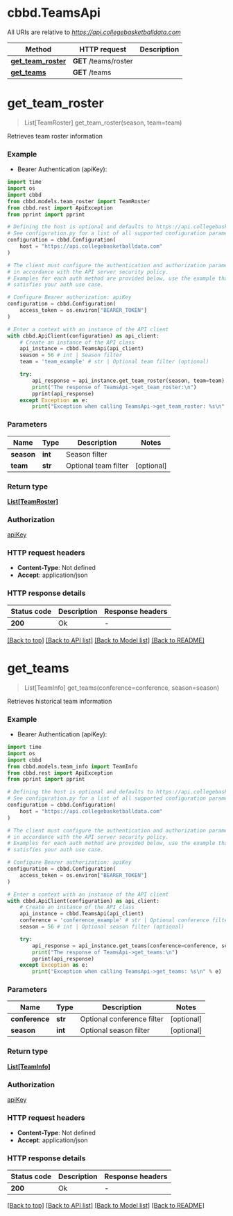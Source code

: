 # cbbd.TeamsApi

All URIs are relative to *https://api.collegebasketballdata.com*

Method | HTTP request | Description
------------- | ------------- | -------------
[**get_team_roster**](TeamsApi.md#get_team_roster) | **GET** /teams/roster | 
[**get_teams**](TeamsApi.md#get_teams) | **GET** /teams | 


# **get_team_roster**
> List[TeamRoster] get_team_roster(season, team=team)



Retrieves team roster information

### Example

* Bearer Authentication (apiKey):
```python
import time
import os
import cbbd
from cbbd.models.team_roster import TeamRoster
from cbbd.rest import ApiException
from pprint import pprint

# Defining the host is optional and defaults to https://api.collegebasketballdata.com
# See configuration.py for a list of all supported configuration parameters.
configuration = cbbd.Configuration(
    host = "https://api.collegebasketballdata.com"
)

# The client must configure the authentication and authorization parameters
# in accordance with the API server security policy.
# Examples for each auth method are provided below, use the example that
# satisfies your auth use case.

# Configure Bearer authorization: apiKey
configuration = cbbd.Configuration(
    access_token = os.environ["BEARER_TOKEN"]
)

# Enter a context with an instance of the API client
with cbbd.ApiClient(configuration) as api_client:
    # Create an instance of the API class
    api_instance = cbbd.TeamsApi(api_client)
    season = 56 # int | Season filter
    team = 'team_example' # str | Optional team filter (optional)

    try:
        api_response = api_instance.get_team_roster(season, team=team)
        print("The response of TeamsApi->get_team_roster:\n")
        pprint(api_response)
    except Exception as e:
        print("Exception when calling TeamsApi->get_team_roster: %s\n" % e)
```



### Parameters

Name | Type | Description  | Notes
------------- | ------------- | ------------- | -------------
 **season** | **int**| Season filter | 
 **team** | **str**| Optional team filter | [optional] 

### Return type

[**List[TeamRoster]**](TeamRoster.md)

### Authorization

[apiKey](../README.md#apiKey)

### HTTP request headers

 - **Content-Type**: Not defined
 - **Accept**: application/json

### HTTP response details
| Status code | Description | Response headers |
|-------------|-------------|------------------|
**200** | Ok |  -  |

[[Back to top]](#) [[Back to API list]](../README.md#documentation-for-api-endpoints) [[Back to Model list]](../README.md#documentation-for-models) [[Back to README]](../README.md)

# **get_teams**
> List[TeamInfo] get_teams(conference=conference, season=season)



Retrieves historical team information

### Example

* Bearer Authentication (apiKey):
```python
import time
import os
import cbbd
from cbbd.models.team_info import TeamInfo
from cbbd.rest import ApiException
from pprint import pprint

# Defining the host is optional and defaults to https://api.collegebasketballdata.com
# See configuration.py for a list of all supported configuration parameters.
configuration = cbbd.Configuration(
    host = "https://api.collegebasketballdata.com"
)

# The client must configure the authentication and authorization parameters
# in accordance with the API server security policy.
# Examples for each auth method are provided below, use the example that
# satisfies your auth use case.

# Configure Bearer authorization: apiKey
configuration = cbbd.Configuration(
    access_token = os.environ["BEARER_TOKEN"]
)

# Enter a context with an instance of the API client
with cbbd.ApiClient(configuration) as api_client:
    # Create an instance of the API class
    api_instance = cbbd.TeamsApi(api_client)
    conference = 'conference_example' # str | Optional conference filter (optional)
    season = 56 # int | Optional season filter (optional)

    try:
        api_response = api_instance.get_teams(conference=conference, season=season)
        print("The response of TeamsApi->get_teams:\n")
        pprint(api_response)
    except Exception as e:
        print("Exception when calling TeamsApi->get_teams: %s\n" % e)
```



### Parameters

Name | Type | Description  | Notes
------------- | ------------- | ------------- | -------------
 **conference** | **str**| Optional conference filter | [optional] 
 **season** | **int**| Optional season filter | [optional] 

### Return type

[**List[TeamInfo]**](TeamInfo.md)

### Authorization

[apiKey](../README.md#apiKey)

### HTTP request headers

 - **Content-Type**: Not defined
 - **Accept**: application/json

### HTTP response details
| Status code | Description | Response headers |
|-------------|-------------|------------------|
**200** | Ok |  -  |

[[Back to top]](#) [[Back to API list]](../README.md#documentation-for-api-endpoints) [[Back to Model list]](../README.md#documentation-for-models) [[Back to README]](../README.md)

